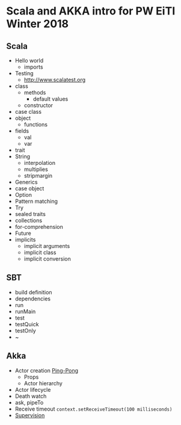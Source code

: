 # Scala and AKKA intro for PW EiTI Winter 2018

## Scala
 - Hello world
   - imports
 - Testing
   - http://www.scalatest.org
- class
    - methods
      - default values
    - constructor
- case class
- object
  - functions
- fields 
   - val
   - var
- trait
- String
  - interpolation
  - multiplies
  - stripmargin
- Generics
- case object
- Option
- Pattern matching
- Try
- sealed traits
- collections
- for-comprehension
- Future
- implicits
  - implicit arguments
  - implicit class
  - implicit conversion

## SBT
   - build definition
   - dependencies
   - run
   - runMain
   - test
   - testQuick
   - testOnly
   - ~

## Akka
 - Actor creation
 [Ping-Pong](https://doc.akka.io/docs/akka/current/actors.html#here-is-another-example-that-you-can-edit-and-run-in-the-browser-)
    - Props
    - Actor hierarchy
  - Actor lifecycle
  - Death watch
  - ask, pipeTo
  - Receive timeout
    `context.setReceiveTimeout(100 milliseconds)`
  - [Supervision](https://doc.akka.io/docs/akka/current/fault-tolerance.html#test-application)
